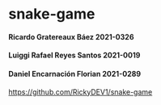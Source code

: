 # snake-game

<h4> Ricardo Gratereaux Báez 2021-0326 </h4>
<h4> Luiggi Rafael Reyes Santos 2021-0019 </h4>
<h4> Daniel Encarnación Florian 2021-0289 </h4>


https://github.com/RickyDEV1/snake-game
